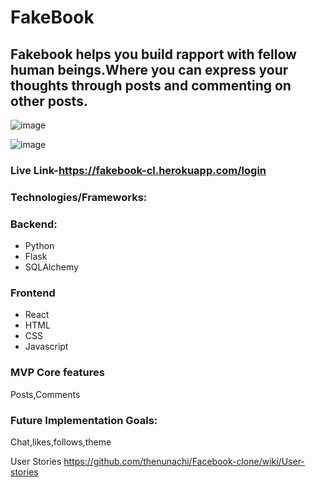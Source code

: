 # FakeBook

## Fakebook helps you build rapport with fellow human beings.Where you can express your thoughts through posts and commenting on other posts.
![image](https://user-images.githubusercontent.com/64111530/200253879-e4da967d-ba61-4d25-a7ff-15498f889d98.png)

![image](https://user-images.githubusercontent.com/64111530/200253806-0f6f50e0-9f00-4ae7-9a8f-f5ba23555b39.png)



### Live Link-https://fakebook-cl.herokuapp.com/login
### Technologies/Frameworks:
### Backend:
* Python
* Flask
* SQLAlchemy

### Frontend
* React
* HTML
* CSS
* Javascript

### MVP Core features
Posts,Comments

### Future Implementation Goals:
Chat,likes,follows,theme

User Stories
https://github.com/thenunachi/Facebook-clone/wiki/User-stories
